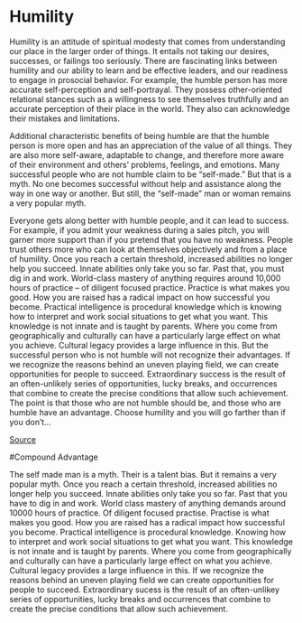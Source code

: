 # Humility

Humility is an attitude of spiritual modesty that comes from understanding our place in the larger order of things. It entails not taking our desires, successes, or failings too seriously.
There are fascinating links between humility and our ability to learn and be effective leaders, and our readiness to engage in prosocial behavior. For example, the humble person has more accurate self-perception and self-portrayal. They possess other-oriented relational stances such as a willingness to see themselves truthfully and an accurate perception of their place in the world. They also can acknowledge their mistakes and limitations. 

Additional characteristic benefits of being humble are that the humble person is more open and has an appreciation of the value of all things. They are also more self-aware, adaptable to change, and therefore more aware of their environment and others’ problems, feelings, and emotions.
 Many successful people who are not humble claim to be “self-made.” But that is a myth. No one becomes successful without help and assistance along the way in one way or another. But still, the “self-made” man or woman remains a very popular myth.

Everyone gets along better with humble people, and it can lead to success. For example, if you admit your weakness during a sales pitch, you will garner more support than if you pretend that you have no weakness. People trust others more who can look at themselves objectively and from a place of humility. 
Once you reach a certain threshold, increased abilities no longer help you succeed. Innate abilities only take you so far. Past that, you must dig in and work. World-class mastery of anything requires around 10,000 hours of practice – of diligent focused practice. Practice is what makes you good. 
How you are raised has a radical impact on how successful you become. Practical intelligence is procedural knowledge which is knowing how to interpret and work social situations to get what you want. This knowledge is not innate and is taught by parents. Where you come from geographically and culturally can have a particularly large effect on what you achieve. Cultural legacy provides a large influence in this. But the successful person who is not humble will not recognize their advantages. 
If we recognize the reasons behind an uneven playing field, we can create opportunities for people to succeed. Extraordinary success is the result of an often-unlikely series of opportunities, lucky breaks, and occurrences that combine to create the precise conditions that allow such achievement.
The point is that those who are not humble should be, and those who are humble have an advantage. 
Choose humility and you will go farther than if you don’t…


[Source](https://positivepsychology.com/humility/)

#Compound Advantage

The self made man is a myth. Their is a talent bias. But it remains a very popular myth.
Once you reach a certain threshold, increased abilities no longer help you succeed.
Innate abilities only take you so far. Past that you have to dig in and work.
World class mastery of anything demands around 10000 hours of practice. Of diligent focused practise. Practise is what makes you good.
How you are raised has a radical impact how successful you become. Practical intelligence is procedural knowledge. Knowing how to interpret and work social situations to get what you want. This knowledge is not innate and is taught by parents.
Where you come from geographically and culturally can have a particularly large effect on what you achieve.
Cultural legacy provides a large influence in this.
If we recognize the reasons behind an uneven playing field we can create opportunities for people to succeed.
Extraordinary sucess is the result of an often-unlikey series of opportunities, lucky breaks and occurrences that combine to create the precise conditions that allow such achievement.
